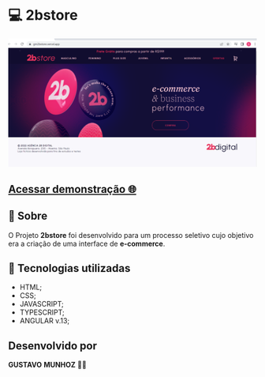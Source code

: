 # 💻 **2bstore**  

   <img src="./src/assets/img/picture_readme.png" width = 1200px> 

 <h2> 
  <a href="https://gm2bstore.vercel.app/" target="_blank">Acessar demonstração 🌐 </a>
  

  ## 📑 Sobre 
 O Projeto **2bstore** foi desenvolvido para um processo seletivo cujo objetivo era a criação de uma interface de **e-commerce**.

## 🚀 Tecnologias utilizadas 
  - HTML;
  - CSS;
  - JAVASCRIPT;
  - TYPESCRIPT;
  - ANGULAR v.13;


## Desenvolvido por 
 **GUSTAVO**  **MUNHOZ** 👨‍💻 
